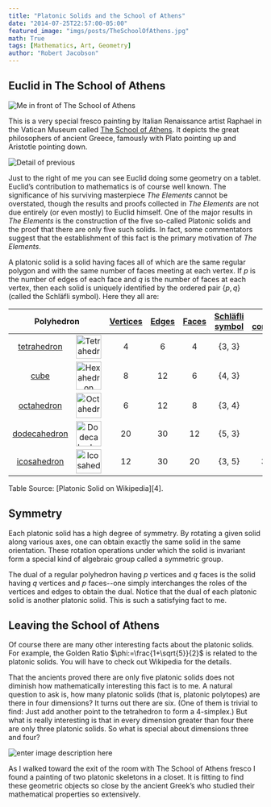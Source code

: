 ```yaml
---
title: "Platonic Solids and the School of Athens"
date: "2014-07-25T22:57:00-05:00"
featured_image: "imgs/posts/TheSchoolOfAthens.jpg"
math: True
tags: [Mathematics, Art, Geometry]
author: "Robert Jacobson"
---
```


## Euclid in The School of Athens
![Me in front of The School of Athens][1]

This is a very special fresco painting by Italian Renaissance artist Raphael in the Vatican Museum called [The School of Athens][2]. It depicts the great philosophers of ancient Greece, famously with Plato pointing up and Aristotle pointing down.<!--more-->

![Detail of previous][3]

Just to the right of me you can see Euclid doing some geometry on a tablet. Euclid’s contribution to mathematics is of course well known. The significance of his surviving masterpiece *The Elements* cannot be overstated, though the results and proofs collected in *The Elements* are not due entirely (or even mostly) to Euclid himself. One of the major results in *The Elements* is the construction of the five so-called Platonic solids and the proof that there are only five such solids. In fact, some commentators suggest that the establishment of this fact is the primary motivation of *The Elements*.

A platonic solid is a solid having faces all of which are the same regular polygon and with the same number of faces meeting at each vertex. If $p$ is the number of edges of each face and $q$ is the number of faces at each vertex, then each solid is uniquely identified by the ordered pair $\{p, q\}$ (called the Schläfli symbol). Here they all are:

<table class="wikitable sortable jquery-tablesorter">

<thead><tr>
<th colspan="2" class="headerSort" tabindex="0" role="columnheader button" title="Sort ascending">Polyhedron
</th>
<th class="headerSort" tabindex="0" role="columnheader button" title="Sort ascending"><a href="https://en.wikipedia.org/wiki/Vertex_(geometry)" title="Vertex (geometry)">Vertices</a>
</th>
<th class="headerSort" tabindex="0" role="columnheader button" title="Sort ascending"><a href="https://en.wikipedia.org/wiki/Edge_(geometry)" title="Edge (geometry)">Edges</a>
</th>
<th class="headerSort" tabindex="0" role="columnheader button" title="Sort ascending"><a href="https://en.wikipedia.org/wiki/Face_(geometry)" title="Face (geometry)">Faces</a>
</th>
<th class="headerSort" tabindex="0" role="columnheader button" title="Sort ascending"><a href="https://en.wikipedia.org/wiki/Schl%C3%A4fli_symbol" title="Schläfli symbol">Schläfli symbol</a>
</th>
<th class="headerSort" tabindex="0" role="columnheader button" title="Sort ascending"><a href="https://en.wikipedia.org/wiki/Vertex_configuration" title="Vertex configuration">Vertex configuration</a>
</th></tr></thead><tbody>
<tr align="center">
<td><a href="https://en.wikipedia.org/wiki/Tetrahedron" title="Tetrahedron">tetrahedron</a>
</td>
<td><a href="https://en.wikipedia.org/wiki/File:Tetrahedron.svg" class="image" title="Tetrahedron"><img alt="Tetrahedron" src="https://upload.wikimedia.org/wikipedia/commons/thumb/f/fc/Tetrahedron.svg/50px-Tetrahedron.svg.png" width="50" height="47" srcset="https://upload.wikimedia.org/wikipedia/commons/thumb/f/fc/Tetrahedron.svg/75px-Tetrahedron.svg.png 1.5x, https://upload.wikimedia.org/wikipedia/commons/thumb/f/fc/Tetrahedron.svg/100px-Tetrahedron.svg.png 2x" data-file-width="570" data-file-height="540"></a>
</td>
<td>4</td>
<td>6</td>
<td>4</td>
<td>{3, 3}</td>
<td>3.3.3
</td></tr>
<tr align="center">
<td><a href="https://en.wikipedia.org/wiki/Cube" title="Cube">cube</a>
</td>
<td><a href="https://en.wikipedia.org/wiki/File:Hexahedron.svg" class="image" title="Hexahedron (cube)"><img alt="Hexahedron (cube)" src="https://upload.wikimedia.org/wikipedia/commons/thumb/a/a5/Hexahedron.svg/50px-Hexahedron.svg.png" width="50" height="56" srcset="https://upload.wikimedia.org/wikipedia/commons/thumb/a/a5/Hexahedron.svg/75px-Hexahedron.svg.png 1.5x, https://upload.wikimedia.org/wikipedia/commons/thumb/a/a5/Hexahedron.svg/100px-Hexahedron.svg.png 2x" data-file-width="540" data-file-height="600"></a>
</td>
<td>8</td>
<td>12</td>
<td>6</td>
<td>{4, 3}</td>
<td>4.4.4
</td></tr>
<tr align="center">
<td><a href="https://en.wikipedia.org/wiki/Octahedron" title="Octahedron">octahedron</a>
</td>
<td><a href="https://en.wikipedia.org/wiki/File:Octahedron.svg" class="image" title="Octahedron"><img alt="Octahedron" src="https://upload.wikimedia.org/wikipedia/commons/thumb/0/07/Octahedron.svg/50px-Octahedron.svg.png" width="50" height="50" srcset="https://upload.wikimedia.org/wikipedia/commons/thumb/0/07/Octahedron.svg/75px-Octahedron.svg.png 1.5x, https://upload.wikimedia.org/wikipedia/commons/thumb/0/07/Octahedron.svg/100px-Octahedron.svg.png 2x" data-file-width="840" data-file-height="832"></a>
</td>
<td>6</td>
<td>12</td>
<td>8</td>
<td>{3, 4}</td>
<td>3.3.3.3
</td></tr>
<tr align="center">
<td><a href="https://en.wikipedia.org/wiki/Regular_dodecahedron" title="Regular dodecahedron">dodecahedron</a>
</td>
<td><a href="https://en.wikipedia.org/wiki/File:Dodecahedron.svg" class="image" title="Dodecahedron"><img alt="Dodecahedron" src="https://upload.wikimedia.org/wikipedia/commons/thumb/a/a4/Dodecahedron.svg/50px-Dodecahedron.svg.png" width="50" height="50" srcset="https://upload.wikimedia.org/wikipedia/commons/thumb/a/a4/Dodecahedron.svg/75px-Dodecahedron.svg.png 1.5x, https://upload.wikimedia.org/wikipedia/commons/thumb/a/a4/Dodecahedron.svg/100px-Dodecahedron.svg.png 2x" data-file-width="300" data-file-height="300"></a>
</td>
<td>20</td>
<td>30</td>
<td>12</td>
<td>{5, 3}</td>
<td>5.5.5
</td></tr>
<tr align="center">
<td><a href="https://en.wikipedia.org/wiki/Regular_icosahedron" title="Regular icosahedron">icosahedron</a>
</td>
<td><a href="https://en.wikipedia.org/wiki/File:Icosahedron.svg" class="image" title="Icosahedron"><img alt="Icosahedron" src="https://upload.wikimedia.org/wikipedia/commons/thumb/b/b7/Icosahedron.svg/50px-Icosahedron.svg.png" width="50" height="48" srcset="https://upload.wikimedia.org/wikipedia/commons/thumb/b/b7/Icosahedron.svg/75px-Icosahedron.svg.png 1.5x, https://upload.wikimedia.org/wikipedia/commons/thumb/b/b7/Icosahedron.svg/100px-Icosahedron.svg.png 2x" data-file-width="385" data-file-height="370"></a>
</td>
<td>12</td>
<td>30</td>
<td>20</td>
<td>{3, 5}</td>
<td>3.3.3.3.3
</td></tr></tbody><tfoot></tfoot></table>
Table Source: [Platonic Solid on Wikipedia][4].

## Symmetry

Each platonic solid has a high degree of symmetry. By rotating a given solid along various axes, one can obtain exactly the same solid in the same orientation. These rotation operations under which the solid is invariant form a special kind of algebraic group called a symmetric group.

The dual of a regular polyhedron having $p$ vertices and $q$ faces is the solid having $q$ vertices and $p$ faces--one simply interchanges the roles of the vertices and edges to obtain the dual. Notice that the dual of each platonic solid is another platonic solid. This is such a satisfying fact to me.

## Leaving the School of Athens

Of course there are many other interesting facts about the platonic solids. For example, the Golden Ratio $\phi:=\frac{1+\sqrt{5}}{2}$ is related to the platonic solids. You will have to check out Wikipedia for the details.

That the ancients proved there are only five platonic solids does not diminish how mathematically interesting this fact is to me. A natural question to ask is, how many platonic solids (that is, platonic polytopes) are there in four dimensions? It turns out there are six. (One of them is trivial to find: Just add another point to the tetrahedron to form a 4-simplex.) But what is really interesting is that in every dimension greater than four there are only three platonic solids. So what is special about dimensions three and four?

![enter image description here][5]

As I walked toward the exit of the room with The School of Athens fresco I found a painting of two platonic skeletons in a closet. It is fitting to find these geometric objects so close by the ancient Greek’s who studied their mathematical properties so extensively.

  [1]: https://lh4.googleusercontent.com/-UC44EGZXUfQ/U9LVe6BOFeI/AAAAAAAATQ4/Z3iy0xM4NVc/w723-h542-no/IMG_0537+2.JPG
  [2]: http://en.wikipedia.org/wiki/The_School_of_Athens
  [3]: https://lh5.googleusercontent.com/-s0vNpq-G4bY/U9LVWPrGeGI/AAAAAAAATQk/GWshULXKBsQ/w527-h502-no/IMG_0537.JPG
  [4]: http://en.wikipedia.org/wiki/Platonic_solid
  [5]: https://lh6.googleusercontent.com/-A94MoG2qZf0/U9LVeJVM5CI/AAAAAAAATQ0/U-FMEk0sxio/w377-h502-no/IMG_0538.jpg

